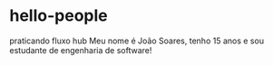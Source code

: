 # hello-people
praticando fluxo hub 
Meu nome é João Soares, tenho 15 anos e sou estudante de engenharia de software!

